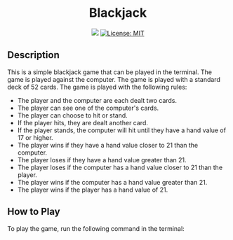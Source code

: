 <h1 align="center"> Blackjack </h1>
<p align="center">
  <img src="https://img.shields.io/badge/Version-0.1.0-blue.svg?cacheSeconds=2592000" />
  <a href="" target="_blank">
    <img alt="License: MIT" src="https://img.shields.io/badge/License-Apache-yellow.svg" />
  </a>
</p>

## Description

This is a simple blackjack game that can be played in the terminal. The game is played against the computer. The game is played with a standard deck of 52 cards. The game is played with the following rules:

- The player and the computer are each dealt two cards.
- The player can see one of the computer's cards.
- The player can choose to hit or stand.
- If the player hits, they are dealt another card.
- If the player stands, the computer will hit until they have a hand value of 17 or higher.
- The player wins if they have a hand value closer to 21 than the computer.
- The player loses if they have a hand value greater than 21.
- The player loses if the computer has a hand value closer to 21 than the player.
- The player wins if the computer has a hand value greater than 21.
- The player wins if the player has a hand value of 21.

## How to Play

To play the game, run the following command in the terminal:

```bash

```
